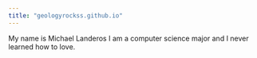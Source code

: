 ```yaml
---
title: "geologyrockss.github.io"
---
```


My name is Michael Landeros I am a computer science major and I never learned how to love.
